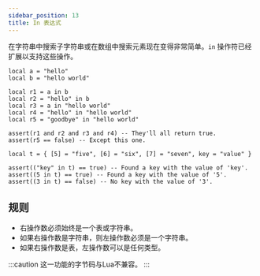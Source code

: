 ```yaml
---
sidebar_position: 13
title: In 表达式
---
```

在字符串中搜索子字符串或在数组中搜索元素现在变得非常简单。`in` 操作符已经扩展以支持这些操作。
```pluto showLineNumbers title="搜索子字符串。"
local a = "hello"
local b = "hello world"

local r1 = a in b
local r2 = "hello" in b
local r3 = a in "hello world"
local r4 = "hello" in "hello world"
local r5 = "goodbye" in "hello world"

assert(r1 and r2 and r3 and r4) -- They'll all return true.
assert(r5 == false) -- Except this one.
```
```pluto showLineNumbers title="在表中搜索键和元素。"
local t = { [5] = "five", [6] = "six", [7] = "seven", key = "value" }

assert(("key" in t) == true) -- Found a key with the value of 'key'.
assert((5 in t) == true) -- Found a key with the value of '5'.
assert((3 in t) == false) -- No key with the value of '3'.
```

## 规则
- 右操作数必须始终是一个表或字符串。
- 如果右操作数是字符串，则左操作数必须是一个字符串。
- 如果右操作数是表，左操作数可以是任何类型。

:::caution
这一功能的字节码与Lua不兼容。
:::
